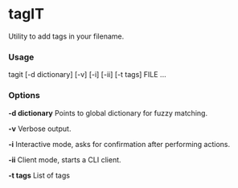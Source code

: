 # tagIT
Utility to add tags in your filename.

### Usage
tagit [-d dictionary] [-v] [-i] [-ii] [-t tags] FILE ...

### Options

**-d __dictionary__** Points to global dictionary for fuzzy matching.

**-v** Verbose output.

**-i** Interactive mode, asks for confirmation after performing actions.

**-ii** Client mode, starts a CLI client.

**-t __tags__** List of tags
